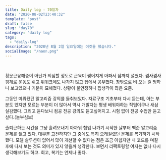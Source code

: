 ```yaml
---
title: Daily log - 70일차
date: "2020-08-02T23:40:32"
template: "post"
draft: false
slug: "day70"
category: "daily log"
tags:
  - "daily-log"
description: "2020년 8월 2일 일요일에는 이것을 했습니다."
socialImage: "/naon.png"
---
```


<br>

횡문근융해증이 아닌가 의심할 정도로 근육이 찢어지게 아파서 잠까지 설쳤다. 겸사겸사 핑계로 운동도 쉬고 위워크에도 나가지 않고 집에서 공부했다. 창밖으로 비 오는 걸 멍하니 보고있으니 기분이 묘해졌다. 상황이 불안정하니 잡생각이 많은 요즘.

그동안 미뤄뒀던 알고리즘 강의를 들춰보았다. 자료구조 기초부터 다시 듣는데, 아는 부분도 있지만 모르는 부분이 더 많아서 역시 개발자는 평생 배워야하는 직업이구나 새삼 실감했다. 그리고 듣다보니 컴공 전공 강의도 듣고싶어지고. 시험 없이 전공 수업만 듣고싶다.(놀부심보)

출퇴근하는 시간을 그냥 흘려보내기 아까워 협업 나가기 시작한 날부터 백준 알고리즘 문제를 풀고 있다. 대부분 고전하지만 그 중에도 특히 오래걸렸던 문제를 복기하기 시작했다. 모델 솔루션이 없어서 많이 개선할 수 없다는 점은 조금 아쉽지만 내 코드를 며칠 후에 다시 보는 것도 의미가 있지 않을까 생각한다. 보면서 리팩토링할 여지는 없나 다시 생각해보기도 하고. 회고, 복기는 언제나 좋다.